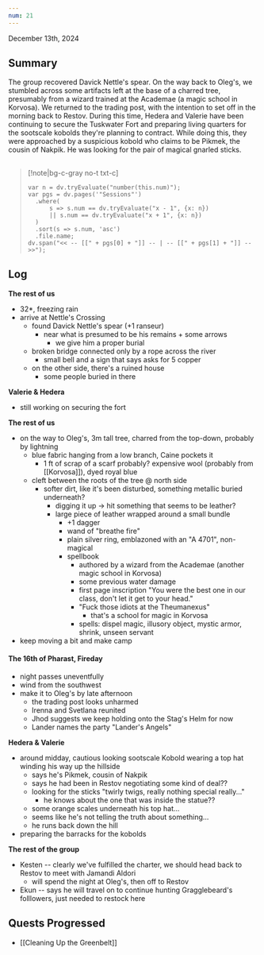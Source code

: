 ```yaml
---
num: 21
---
```

December 13th, 2024

## Summary
The group recovered Davick Nettle's spear. On the way back to Oleg's, we stumbled across some artifacts left at the base of a charred tree, presumably from a wizard trained at the Academae (a magic school in Korvosa). We returned to the trading post, with the intention to set off in the morning back to Restov. During this time, Hedera and Valerie have been continuing to secure the Tuskwater Fort and preparing living quarters for the sootscale kobolds they're planning to contract. While doing this, they were approached by a suspicious kobold who claims to be Pikmek, the cousin of Nakpik. He was looking for the pair of magical gnarled sticks.

##
>[!note|bg-c-gray no-t txt-c]
>```dataviewjs
>var n = dv.tryEvaluate("number(this.num)");
>var pgs = dv.pages('"Sessions"')
>	.where(
>		s => s.num == dv.tryEvaluate("x - 1", {x: n})
>		|| s.num == dv.tryEvaluate("x + 1", {x: n})
>	)
>	.sort(s => s.num, 'asc')
>	.file.name;
>dv.span("<< -- [[" + pgs[0] + "]] -- | -- [[" + pgs[1] + "]] -- >>");
>```

## Log
**The rest of us**
- 32*, freezing rain
- arrive at Nettle's Crossing
	- found Davick Nettle's spear (+1 ranseur)
		- near what is presumed to be his remains + some arrows
			- we give him a proper burial
	- broken bridge connected only by a rope across the river
		- small bell and a sign that says asks for 5 copper
	- on the other side, there's a ruined house
		- some people buried in there

**Valerie & Hedera**
- still working on securing the fort

**The rest of us**
- on the way to Oleg's, 3m tall tree, charred from the top-down, probably by lightning
	- blue fabric hanging from a low branch, Caine pockets it
		- 1 ft of scrap of a scarf probably? expensive wool (probably from [[Korvosa]]), dyed royal blue
	- cleft between the roots of the tree @ north side
		- softer dirt, like it's been disturbed, something metallic buried underneath?
			- digging it up -> hit something that seems to be leather?
			- large piece of leather wrapped around a small bundle
				- +1 dagger
				- wand of "breathe fire"
				- plain silver ring, emblazoned with an "A 4701", non-magical
				- spellbook
					- authored by a wizard from the Academae (another magic school in Korvosa)
					- some previous water damage
					- first page inscription "You were the best one in our class, don't let it get to your head."
					- "Fuck those idiots at the Theumanexus"
						- that's a school for magic in Korvosa
					- spells: dispel magic, illusory object, mystic armor, shrink, unseen servant
- keep moving a bit and make camp

#### The 16th of Pharast, Fireday
- night passes uneventfully
- wind from the southwest
- make it to Oleg's by late afternoon
	- the trading post looks unharmed
	- Irenna and Svetlana reunited
	- Jhod suggests we keep holding onto the Stag's Helm for now
	- Lander names the party "Lander's Angels"

**Hedera & Valerie**
- around midday, cautious looking sootscale Kobold wearing a top hat winding his way up the hillside
	- says he's Pikmek, cousin of Nakpik
	- says he had been in Restov negotiating some kind of deal??
	- looking for the sticks "twirly twigs, really nothing special really..."
		- he knows about the one that was inside the statue??
	- some orange scales underneath his top hat...
	- seems like he's not telling the truth about something...
	- he runs back down the hill
- preparing the barracks for the kobolds

**The rest of the group**
- Kesten -- clearly we've fulfilled the charter, we should head back to Restov to meet with Jamandi Aldori
	- will spend the night at Oleg's, then off to Restov
- Ekun -- says he will travel on to continue hunting Gragglebeard's folllowers, just needed to restock here

## Quests Progressed
- [[Cleaning Up the Greenbelt]]
